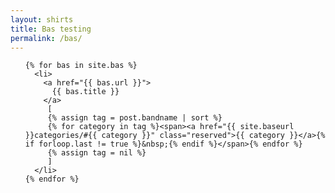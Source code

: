 ```yaml
---
layout: shirts
title: Bas testing
permalink: /bas/
---
```


<ul class="posts">

	{% for bas in site.bas %}
	  <li>
	    <a href="{{ bas.url }}">
	      {{ bas.title }}
	    </a>
	     [
         {% assign tag = post.bandname | sort %}
         {% for category in tag %}<span><a href="{{ site.baseurl }}categories/#{{ category }}" class="reserved">{{ category }}</a>{% if forloop.last != true %}&nbsp;{% endif %}</span>{% endfor %}
         {% assign tag = nil %}
         ]
	  </li>
	{% endfor %}
</ul>

